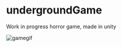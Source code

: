# undergroundGame
Work in progress horror game, made in unity

![gamegif](https://user-images.githubusercontent.com/93815609/199920515-aae3afa9-3b00-4ea3-9458-b575e2c06e43.gif)
